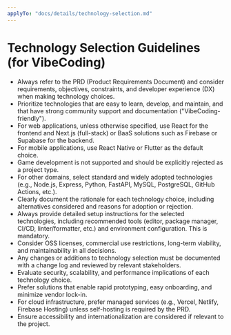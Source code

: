 ```yaml
---
applyTo: "docs/details/technology-selection.md"
---
```


# Technology Selection Guidelines (for VibeCoding)

- Always refer to the PRD (Product Requirements Document) and consider requirements, objectives, constraints, and developer experience (DX) when making technology choices.
- Prioritize technologies that are easy to learn, develop, and maintain, and that have strong community support and documentation ("VibeCoding-friendly").
- For web applications, unless otherwise specified, use React for the frontend and Next.js (full-stack) or BaaS solutions such as Firebase or Supabase for the backend.
- For mobile applications, use React Native or Flutter as the default choice.
- Game development is not supported and should be explicitly rejected as a project type.
- For other domains, select standard and widely adopted technologies (e.g., Node.js, Express, Python, FastAPI, MySQL, PostgreSQL, GitHub Actions, etc.).
- Clearly document the rationale for each technology choice, including alternatives considered and reasons for adoption or rejection.
- Always provide detailed setup instructions for the selected technologies, including recommended tools (editor, package manager, CI/CD, linter/formatter, etc.) and environment configuration. This is mandatory.
- Consider OSS licenses, commercial use restrictions, long-term viability, and maintainability in all decisions.
- Any changes or additions to technology selection must be documented with a change log and reviewed by relevant stakeholders.
- Evaluate security, scalability, and performance implications of each technology choice.
- Prefer solutions that enable rapid prototyping, easy onboarding, and minimize vendor lock-in.
- For cloud infrastructure, prefer managed services (e.g., Vercel, Netlify, Firebase Hosting) unless self-hosting is required by the PRD.
- Ensure accessibility and internationalization are considered if relevant to the project.
